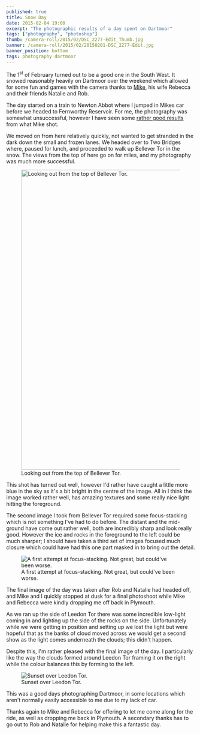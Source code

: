 ```yaml
---
published: true
title: Snow Day
date: 2015-02-04 19:00
excerpt: "The photographic results of a day spent on Dartmoor"
tags: ["photography", "photoshop"]
thumb: /camera-roll/2015/02/DSC_2277-Edit_Thumb.jpg
banner: /camera-roll/2015/02/20150201-DSC_2277-Edit.jpg
banner_position: bottom
tags: photography dartmoor
---
```


The 1<sup>st</sup> of February turned out to be a good one in the South West. It snowed reasonably heavily on Dartmoor over the weekend which allowed for some fun and games with the camera thanks to [Mike](http://forasimaging.com "Foras Photography, Mike's photography business."), his wife Rebecca and their friends Natalie and Rob.

The day started on a train to Newton Abbot where I jumped in Mikes car before we headed to Fernworthy Reservoir. For me, the photography was somewhat unsuccessful, however I have seen some [rather good results](https://www.facebook.com/photo.php?fbid=829611943751908&set=a.181650348548074.37294.100001093299039&type=1&theater "Mikes shot of the Dam at Fernworthy Reservoir") from what Mike shot.

We moved on from here relatively quickly, not wanted to get stranded in the dark down the small and frozen lanes. We headed over to Two Bridges where, paused for lunch, and proceeded to walk up Bellever Tor in the snow. The views from the top of here go on for miles, and my photography was much more successful.

<figure>
    <img data-src="/assets/camera-roll/2015/02/DSC_2226-Edit.jpg" alt="Looking out from the top of Bellever Tor." width="1200px" height="800px" />
    <figcaption>Looking out from the top of Bellever Tor. </figcaption>
</figure>

This shot has turned out well, however I'd rather have caught a little more blue in the sky as it's a bit bright in the centre of the image. All in I think the image worked rather well, has amazing textures and some really nice light hitting the foreground.

The second image I took from Bellever Tor required some focus-stacking which is not something I've had to do before. The distant and the mid-ground have come out rather well, both are incredibly sharp and look really good. However the ice and rocks in the foreground to the left could be much sharper; I should have taken a third set of images focused much closure which could have had this one part masked in to bring out the detail.

<figure>
    <img data-src="/assets/camera-roll/2015/02/DSC_2206-Edit-Edit.jpg" alt="A first attempt at focus-stacking. Not great, but could've been worse." />
    <figcaption>A first attempt at focus-stacking. Not great, but could've been worse. </figcaption>
</figure>

The final image of the day was taken after Rob and Natalie had headed off, and Mike and I quickly stopped at dusk for a final photoshoot while Mike and Rebecca were kindly dropping me off back in Plymouth.

As we ran up the side of Leedon Tor there was some incredible low-light coming in and lighting up the side of the rocks on the side. Unfortunately while we were getting in position and setting up we lost the light but were hopeful that as the banks of cloud moved across we would get a second show as the light comes underneath the clouds; this didn't happen.

Despite this, I'm rather pleased with the final image of the day. I particularly like the way the clouds formed around Leedon Tor framing it on the right while the colour balances this by forming to the left.

<figure>
    <img data-src="/assets/camera-roll/2015/02/DSC_2277-Edit.jpg" alt="Sunset over Leedon Tor." />
    <figcaption>Sunset over Leedon Tor.</figcaption>
</figure>

This was a good days photographing Dartmoor, in some locations which aren't normally easily accessible to me due to my lack of car.

Thanks again to Mike and Rebecca for offering to let me come along for the ride, as well as dropping me back in Plymouth. A secondary thanks has to go out to Rob and Natalie for helping make this a fantastic day.
